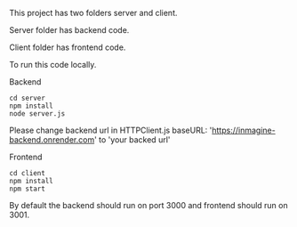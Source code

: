 This project has two folders server and client.

Server folder has backend code.

Client folder has frontend code.

To run this code locally.

Backend
```
cd server
npm install
node server.js
```

Please change backend url in HTTPClient.js
 baseURL: 'https://inmagine-backend.onrender.com' to 'your backed url'
 
Frontend
```
cd client
npm install
npm start
```

By default the backend should run on port 3000 and frontend should run on 3001.